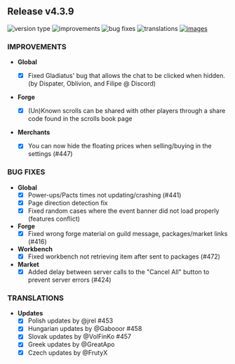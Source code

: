 ## Release v4.3.9

![version type](https://img.shields.io/badge/version-beta-yellow.svg?style=flat-square)
![improvements](https://img.shields.io/badge/improvements-2-green.svg?style=flat-square)
![bug fixes](https://img.shields.io/badge/bug%20fixes-6-red.svg?style=flat-square)
![translations](https://img.shields.io/badge/translations-5-blue.svg?style=flat-square)
[![images](https://img.shields.io/badge/🖼️-Preview-blueviolet.svg?style=flat-square)](/documentation/PROGRESS_W_IMG.md)

### IMPROVEMENTS

- **Global**
  - [x] Fixed Gladiatus' bug that allows the chat to be clicked when hidden. (by Dispater, Oblivion, and Filipe @ Discord)

- **Forge**
  - [x] (Un)Known scrolls can be shared with other players through a share code found in the scrolls book page

- **Merchants**

  - [x] You can now hide the floating prices when selling/buying in the settings (#447)

### BUG FIXES

- **Global**
  - [x] Power-ups/Pacts times not updating/crashing (#441)
  - [x] Page direction detection fix
  - [x] Fixed random cases where the event banner did not load properly (features conflict)

- **Forge**
  - [x] Fixed wrong forge material on guild message, packages/market links (#416)

- **Workbench**
  - [x] Fixed workbench not retrieving item after sent to packages (#472)

- **Market**
  - [x] Added delay between server calls to the "Cancel All" button to prevent server errors (#424)

### TRANSLATIONS

- **Updates**
  - [x] Polish updates by @jrel #453 
  - [x] Hungarian updates by @Gabooor #458 
  - [x] Slovak updates by @VolFinKo #457 
  - [x] Greek updates by @GreatApo
  - [x] Czech updates by @FrutyX
